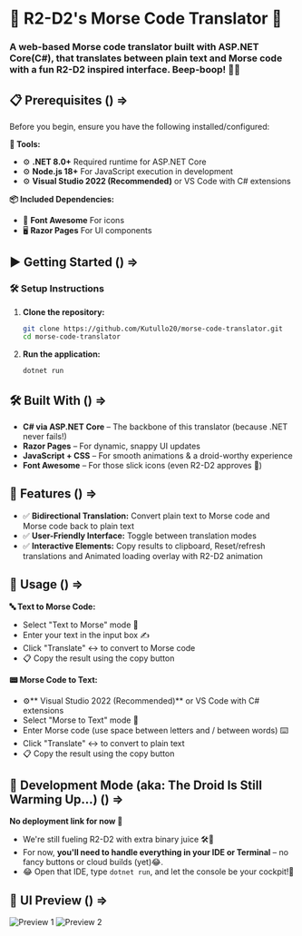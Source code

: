 # 📡 R2-D2's Morse Code Translator 🤖
### A web-based Morse code translator built with ASP.NET Core(C#), that translates between plain text and Morse code with a fun R2-D2 inspired interface. Beep-boop! 🤖✨


## 📋 Prerequisites () => 

Before you begin, ensure you have the following installed/configured:

**🧰 Tools:**
- ⚙️ **.NET 8.0+** Required runtime for ASP.NET Core
- ⚙️ **Node.js 18+** For JavaScript execution in development
- ⚙️ **Visual Studio 2022 (Recommended)**  or VS Code with C# extensions


**📦 Included Dependencies:**
- 🎨 **Font Awesome** For icons
- 🖥️ **Razor Pages** For UI components

## ▶️ Getting Started  () => 

### 🛠️ Setup Instructions
1. **Clone the repository:**
   ```bash
   git clone https://github.com/Kutullo20/morse-code-translator.git
   cd morse-code-translator
2. **Run the application:**
   ```bash
   dotnet run  

## 🛠️ Built With  () => 

- **C# via ASP.NET Core** – The backbone of this translator (because .NET never fails!)
- **Razor Pages** – For dynamic, snappy UI updates
- **JavaScript + CSS** – For smooth animations & a droid-worthy experience
- **Font Awesome** – For those slick icons (even R2-D2 approves 👀)

## 🌟 Features () => 

- ✅ **Bidirectional Translation:** Convert plain text to Morse code and Morse code back to plain text
- ✅ **User-Friendly Interface:** Toggle between translation modes
- ✅ **Interactive Elements:**  Copy results to clipboard, Reset/refresh translations and Animated loading overlay with R2-D2 animation


## 🚀 Usage  () => 

**🔤 Text to Morse Code:**
- Select "Text to Morse" mode 📝
- Enter your text in the input box ✍️
- Click "Translate" ↔️ to convert to Morse code
- 📋 Copy the result using the copy button
  
**📟 Morse Code to Text:**
- ⚙️** Visual Studio 2022 (Recommended)**  or VS Code with C# extensions
- Select "Morse to Text" mode 📶
- Enter Morse code (use space between letters and / between words) ⌨️
- Click "Translate" ↔️ to convert to plain text
- 📋 Copy the result using the copy button  

## 🧪 Development Mode (aka: The Droid Is Still Warming Up...)  () => 
**No deployment link for now 🙏**
- We're still fueling R2-D2 with extra binary juice 🛠️🔋
- For now, **you'll need to handle everything in your IDE or Terminal** – no fancy buttons or cloud builds (yet)😂.
- 😂 Open that IDE, type `dotnet run`, and let the console be your cockpit!🙌   

## 📸 UI Preview  () => 

![Preview 1](prev-1.png)
![Preview 2](prev-2.png)






